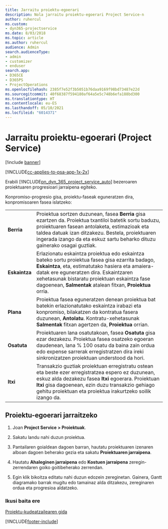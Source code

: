 ```yaml
---
title: Jarraitu proiektu-egoerari
description: Nola jarraitu proiektu-egoerari Project Service-n
author: ruhercul
ms.custom:
- dyn365-projectservice
ms.date: 8/03/2018
ms.topic: article
ms.author: ruhercul
audience: Admin
search.audienceType:
- admin
- customizer
- enduser
search.app:
- D365CE
- D365PS
- ProjectOperations
ms.openlocfilehash: 2385f7e52f3b5051b76daa9169f98bd73487e22d
ms.sourcegitcommit: 40f68387f594180af64a5e5c748b6efa188bd300
ms.translationtype: HT
ms.contentlocale: eu-ES
ms.lasthandoff: 05/10/2021
ms.locfileid: "6014371"
---
```

# <a name="track-a-projects-status-project-service"></a>Jarraitu proiektu-egoerari (Project Service)

[!include [banner](../includes/psa-now-project-operations.md)]

[!INCLUDE[cc-applies-to-psa-app-1x-2x](../includes/cc-applies-to-psa-app-1x-2x.md)]

Erabili [!INCLUDE[pn_dyn_365_project_service_auto](../includes/pn-dyn-365-project-service-auto.md)] bezeroaren proiektuaren progresioari jarraipena egiteko.  

Konpromiso-progresio gisa, proiektu-faseak eguneratzen dira, konpromisoaren fasea islatzeko:  


|              |                                                                                                                                                                                                                                                                                                  |
|--------------|--------------------------------------------------------------------------------------------------------------------------------------------------------------------------------------------------------------------------------------------------------------------------------------------------|
|   **Berria**    | Proiektua sortzen duzunean, fasea **Berria** gisa ezartzen da. Proiektua txantiloi batetik sortu baduzu, proiektuaren fasean antolaketa, estimazioak eta taldea datuak izan ditzakezu. Bestela, proiektuaren ingerada izango da eta eskuz sartu beharko dituzu gainerako osagai guztiak. |
|  **Eskaintza**   |      Erlazionatu eskaintza proiektua edo eskaintza bateko sortu proiektua fasea gisa ezarrita badago, **Eskaintza**, eta, estimatutako hasiera eta amaiera-datak ere eguneratzen dira. Eskaintzaren xehetasunak bistaratu proiektuan eskaintza fase dagoenean, **Salmentak** atalean fitxan, **Proiektua** orria.      |
|   **Plana**   |                                     Proiektua fasea eguneratzen denean proiektua bat batekin erlazionatutako eskaintza irabazi eta konpromiso, bilakatzen da kontratua fasera duzunean, **Antolatu**. Kontratu-xehetasunak **Salmentak** fitxan agertzen da, **Proiektua** orrian.                                      |
| **Osatuta** |                    Proiektuaren lana osatutakoan, fasea **Osatuta** gisa ezar dezakezu. Proiektua fasea osatzeko egoeran daudenean, lana % 100 osatu da baina zain ordua edo expense sarrerak erregistratzen dira ireki sinkronizatzen proiektuan understood da hori.                     |
|  **Itxi**   |           Transakzio guztiak proiektuan erregistratu ostean eta beste ezer erregistratzea espero ez duzunean, eskuz alda dezakezu fasea **Itxi** egoerara. Proiektuan **Itxi** gisa dagoenean, ezin duzu transakzio gehiago gehitu proiektuan eta proiektua irakurtzeko soilik izango da.           |

## <a name="to-track-a-projects-status"></a>Proiektu-egoerari jarraitzeko  

1.  Joan **Project Service > Proiektuak**.  

2.  Sakatu landu nahi duzun proiektua.  

3.  Pantailaren goialdean dagoen barran, hautatu proiektuaren izenaren alboan dagoen beherako gezia eta sakatu **Proiektuaren jarraipena**.  

4.  Hautatu **Ahaleginen jarraipena** edo **Kostuen jarraipena** zeregin-zerrendaren goiko goitibeherako zerrendan.  

5.  Egin klik bikoitza editatu nahi duzun edozein zereginetan. Gainera, Gantt diagramako barrak mugitu edo tamainaz alda ditzakezu, zereginaren ordua eta progresioa aldatzeko.  

### <a name="see-also"></a>Ikusi baita ere  
 [Proiektu-kudeatzailearen gida](../psa/project-manager-guide.md)


[!INCLUDE[footer-include](../includes/footer-banner.md)]